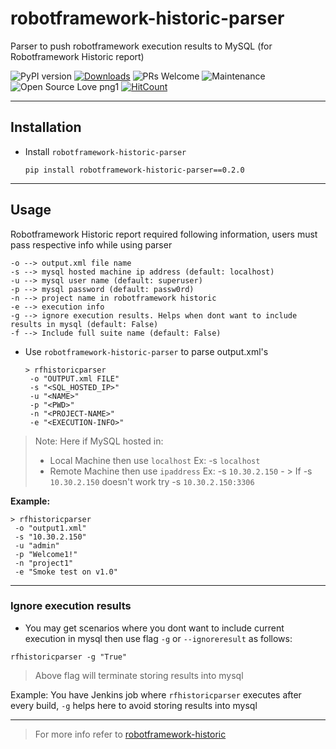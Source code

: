 # robotframework-historic-parser

Parser to push robotframework execution results to MySQL (for Robotframework Historic report)

![PyPI version](https://badge.fury.io/py/robotframework-historic-parser.svg)
[![Downloads](https://pepy.tech/badge/robotframework-historic-parser)](https://pepy.tech/project/robotframework-historic-parser)
![PRs Welcome](https://img.shields.io/badge/PRs-welcome-brightgreen.svg?style=flat-square)
![Maintenance](https://img.shields.io/badge/Maintained%3F-yes-green.svg)
![Open Source Love png1](https://badges.frapsoft.com/os/v1/open-source.png?v=103)
[![HitCount](http://hits.dwyl.io/adiralashiva8/robotframework-historic-parser.svg)](http://hits.dwyl.io/adiralashiva8/robotframework-historic-parser)

---

## Installation

 - Install `robotframework-historic-parser`

    ```
    pip install robotframework-historic-parser==0.2.0
    ```

---

## Usage

   Robotframework Historic report required following information, users must pass respective info while using parser

    -o --> output.xml file name
    -s --> mysql hosted machine ip address (default: localhost)
    -u --> mysql user name (default: superuser)
    -p --> mysql password (default: passw0rd)
    -n --> project name in robotframework historic
    -e --> execution info
    -g --> ignore execution results. Helps when dont want to include results in mysql (default: False)
    -f --> Include full suite name (default: False)

 - Use `robotframework-historic-parser` to parse output.xml's

   ```
   > rfhistoricparser
    -o "OUTPUT.xml FILE"
    -s "<SQL_HOSTED_IP>"
    -u "<NAME>"
    -p "<PWD>"
    -n "<PROJECT-NAME>"
    -e "<EXECUTION-INFO>"
   ```
> Note: Here if MySQL hosted in:
>  - Local Machine then use `localhost` Ex: -s `localhost`
>  - Remote Machine then use `ipaddress` Ex: -s `10.30.2.150`
      - > If -s `10.30.2.150` doesn't work try -s `10.30.2.150:3306`

   __Example:__
   ```
   > rfhistoricparser
    -o "output1.xml"
    -s "10.30.2.150"
    -u "admin"
    -p "Welcome1!"
    -n "project1"
    -e "Smoke test on v1.0"
   ```

---
### Ignore execution results

 - You may get scenarios where you dont want to include current execution in mysql then use flag `-g` or `--ignoreresult` as follows:
  ```
  rfhistoricparser -g "True"
  ```
  > Above flag will terminate storing results into mysql

  Example: You have Jenkins job where `rfhistoricparser` executes after every build, `-g` helps here to avoid storing results into mysql

---

> For more info refer to [robotframework-historic](https://github.com/adiralashiva8/robotframework-historic)
